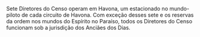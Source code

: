 ﻿Sete Diretores do Censo operam em Havona, um estacionado no mundo-piloto de cada circuito de Havona. Com exceção desses sete e os reservas da ordem nos mundos do Espírito no Paraíso, todos os Diretores do Censo funcionam sob a jurisdição dos Anciães dos Dias.